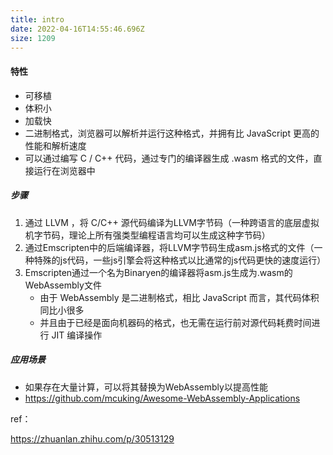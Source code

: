 ```yaml
---
title: intro
date: 2022-04-16T14:55:46.696Z
size: 1209
---
```

#### 特性

- 可移植
- 体积小
- 加载快
- 二进制格式，浏览器可以解析并运行这种格式，并拥有比 JavaScript 更高的性能和解析速度
- 可以通过编写 C / C++ 代码，通过专门的编译器生成 .wasm 格式的文件，直接运行在浏览器中



##### 步骤

1. 通过 LLVM ，将 C/C++ 源代码编译为LLVM字节码（一种跨语言的底层虚拟机字节码，理论上所有强类型编程语言均可以生成这种字节码）
2. 通过Emscripten中的后端编译器，将LLVM字节码生成asm.js格式的文件（一种特殊的js代码，一些js引擎会将这种格式以比通常的js代码更快的速度运行）
3. Emscripten通过一个名为Binaryen的编译器将asm.js生成为.wasm的WebAssembly文件
   - 由于 WebAssembly 是二进制格式，相比 JavaScript 而言，其代码体积同比小很多
   - 并且由于已经是面向机器码的格式，也无需在运行前对源代码耗费时间进行 JIT 编译操作



##### 应用场景

- 如果存在大量计算，可以将其替换为WebAssembly以提高性能
- https://github.com/mcuking/Awesome-WebAssembly-Applications



ref：

https://zhuanlan.zhihu.com/p/30513129
